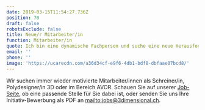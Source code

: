 ```yaml
---
date: 2019-03-15T11:54:27.736Z
position: 70
draft: false
robotsExclude: false
title: Neue/r Mitarbeiter/in
function: Mitarbeiter/in
quote: Ich bin eine dynamische Fachperson und suche eine neue Herausforderung.
email: ''
phone: ''
image: 'https://ucarecdn.com/a36d34cf-e9f6-4db1-bdf8-dbfaae07bcd8/'
---
```

Wir suchen immer wieder motivierte Mitarbeiter/innen als Schreiner/in, Polydesigner/in 3D oder im Bereich AVOR. Schauen Sie auf unserer [Job-Seite](/jobs/), ob eine passende Stelle für Sie dabei ist, oder senden Sie uns Ihre Initiativ-Bewerbung als PDF an <mailto:jobs@3dimensional.ch>.
